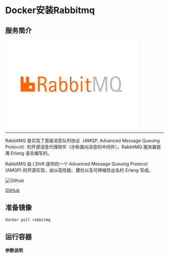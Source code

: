 # **Docker安装Rabbitmq** #
## 服务简介 ##

<img src="./../images/rabbitmq.png" width = "420" alt="Github" align=center />

* * *

RabbitMQ 是实现了高级消息队列协议（AMQP, Advanced Message Queuing Protocol）的开源消息代理软件（亦称面向消息的中间件）。RabbitMQ 服务器是用 Erlang 语言编写的。

RabbitMQ 由 LShift 提供的一个 Advanced Message Queuing Protocol (AMQP) 的开源实现，由以高性能、健壮以及可伸缩性出名的 Erlang 写成。

 <img src="https://github.com/favicon.ico" width = "20" alt="Github" align=center />
 
[ GitHub ](https://github.com/rabbitmq/rabbitmq-server)
## 准备镜像 ##
    docker pull rabbitmq
## 运行容器 ##
#### 参数说明 ####